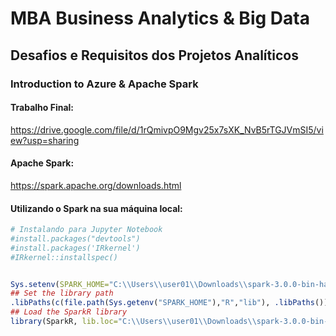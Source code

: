 # MBA Business Analytics & Big Data
## Desafios e Requisitos dos Projetos Analíticos
### Introduction to Azure & Apache Spark

#### Trabalho Final:


https://drive.google.com/file/d/1rQmivpO9Mgv25x7sXK_NvB5rTGJVmSI5/view?usp=sharing


#### Apache Spark:


https://spark.apache.org/downloads.html


#### Utilizando o Spark na sua máquina local:



```R
# Instalando para Jupyter Notebook
#install.packages("devtools")
#install.packages('IRkernel')
#IRkernel::installspec()


Sys.setenv(SPARK_HOME="C:\\Users\\user01\\Downloads\\spark-3.0.0-bin-hadoop2.7\\spark-3.0.0-bin-hadoop2.7")
## Set the library path
.libPaths(c(file.path(Sys.getenv("SPARK_HOME"),"R","lib"), .libPaths()))
## Load the SparkR library
library(SparkR, lib.loc="C:\\Users\\user01\\Downloads\\spark-3.0.0-bin-hadoop2.7\\spark-3.0.0-bin-hadoop2.7\\R\\lib")


